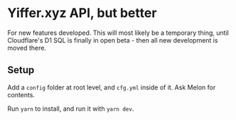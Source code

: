# Yiffer.xyz API, but better

For new features developed. This will most likely be a temporary thing, until Cloudflare's D1 SQL is finally in open beta - then all new development is moved there.

## Setup

Add a `config` folder at root level, and `cfg.yml` inside of it. Ask Melon for contents.

Run `yarn` to install, and run it with `yarn dev`.
